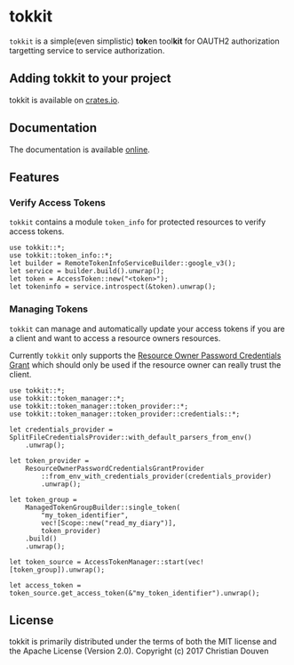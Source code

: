 # tokkit

`tokkit` is a simple(even simplistic) **tok**en tool**kit** for OAUTH2 authorization
targetting service to service authorization.

## Adding tokkit to your project

tokkit is available on [crates.io](https://crates.io/crates/tokkit).

## Documentation

The documentation is available [online](https://docs.rs/tokkit).

## Features

### Verify Access Tokens

`tokkit` contains a module `token_info` for protected resources to verify access tokens.

```rust,no_run
use tokkit::*;
use tokkit::token_info::*;
let builder = RemoteTokenInfoServiceBuilder::google_v3();
let service = builder.build().unwrap();
let token = AccessToken::new("<token>");
let tokeninfo = service.introspect(&token).unwrap();
```

### Managing Tokens

`tokkit` can manage and automatically update your access tokens if you
are a client and want to access a resource owners resources.

Currently `tokkit` only supports the
[Resource Owner Password Credentials Grant](https://tools.ietf.org/html/rfc6749#section-4.3)
which should only be used if the resource owner can really trust the client.

```rust,no_run
use tokkit::*;
use tokkit::token_manager::*;
use tokkit::token_manager::token_provider::*;
use tokkit::token_manager::token_provider::credentials::*;

let credentials_provider = SplitFileCredentialsProvider::with_default_parsers_from_env()
    .unwrap();

let token_provider =
    ResourceOwnerPasswordCredentialsGrantProvider
        ::from_env_with_credentials_provider(credentials_provider)
        .unwrap();

let token_group =
    ManagedTokenGroupBuilder::single_token(
        "my_token_identifier", 
        vec![Scope::new("read_my_diary")], 
        token_provider)
    .build()
    .unwrap();

let token_source = AccessTokenManager::start(vec![token_group]).unwrap();

let access_token = token_source.get_access_token(&"my_token_identifier").unwrap();
```

## License

tokkit is primarily distributed under the terms of
both the MIT license and the Apache License (Version 2.0).
Copyright (c) 2017 Christian Douven